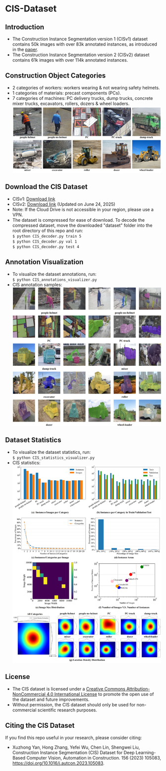 # CIS-Dataset
## Introduction
* The Construction Instance Segmentation version 1 (CISv1) dataset contains 50k images with over 83k annotated instances, as introduced in the [paper](https://doi.org/10.1016/j.autcon.2023.105083).  
* The Construction Instance Segmentation version 2 (CISv2) dataset contains 61k images with over 114k annotated instances.  

## Construction Object Categories
* 2 categories of workers: workers wearing & not wearing safety helmets.
* 1 categories of materials: precast components (PCs).  
* 7 categories of machines: PC delivery trucks, dump trucks, concrete mixer trucks, excavators, rollers, dozers & wheel loaders.
![Categories](https://github.com/XZ-YAN/CIS-Dataset/blob/main/demo/categories.jpg)  

## Download the CIS Dataset
* CISv1: [Download link](https://www.alipan.com/s/hCa7nuezUAf)
* CISv2: [Download link](https://www.alipan.com/s/zPCWUKibWGj) (Updated on June 24, 2025)
* Note: If the Cloud Drive is not accessible in your region, please use a VPN.  
* The dataset is compressed for ease of download. To decode the compressed dataset, move the downloaded "dataset" folder into the root directory of this repo and run:    
  `$ python CIS_decoder.py train 5`  
  `$ python CIS_decoder.py val 1`  
  `$ python CIS_decoder.py test 4`    

## Annotation Visualization
* To visualize the dataset annotations, run:  
  `$ python CIS_annotations_visualizer.py`  
* CIS annotation samples:
![Annotations](https://github.com/XZ-YAN/CIS-Dataset/blob/main/demo/samples.jpg)  

## Dataset Statistics
* To visualize the dataset statistics, run:  
  `$ python CIS_statistics_visualizer.py`  
* CIS statistics:  
![Statistics](https://github.com/XZ-YAN/CIS-Dataset/blob/main/demo/statistics.jpg)  

## License
* The CIS dataset is licensed under a [Creative Commons Attribution-NonCommercial 4.0 International License](http://creativecommons.org/licenses/by-nc/4.0/) to promote the open use of the dataset and future improvements.
* Without permission, the CIS dataset should only be used for non-commercial scientific research purposes.  

## Citing the CIS Dataset
If you find this repo useful in your research, please consider citing:  
* Xuzhong Yan, Hong Zhang, Yefei Wu, Chen Lin, Shengwei Liu, Construction Instance Segmentation (CIS) Dataset for Deep Learning-Based Computer Vision, Automation in Construction. 156 (2023) 105083, https://doi.org/10.1016/j.autcon.2023.105083.
